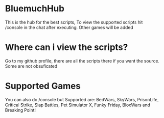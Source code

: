 # BluemuchHub
This is the hub for the best scripts, To view the supported scripts hit /console in the chat after executing.
Other games will be added

# Where can i view the scripts?
Go to my github profile, there are all the scripts there if you want the source. Some are not obsuficated

# Supported Games
You can also do /console but Supported are: BedWars, SkyWars, PrisonLife, Critical Strike, Slap Battles, Pet Simulator X, Funky Friday, BloxWars and Breaking Point!
